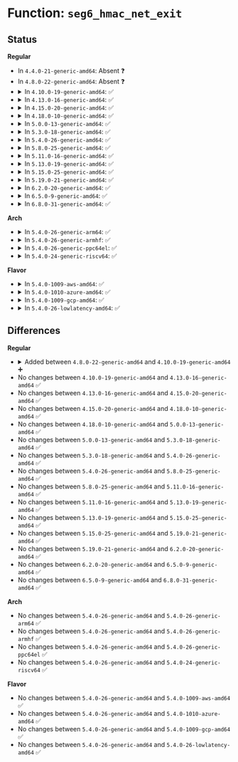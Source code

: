 # Function: <code>seg6_hmac_net_exit</code>

## Status
<b>Regular</b>
<ul>
<li>
In <code>4.4.0-21-generic-amd64</code>: Absent ❓
</li>
<li>
In <code>4.8.0-22-generic-amd64</code>: Absent ❓
</li>
<li>
<details>
<summary>In <code>4.10.0-19-generic-amd64</code>: ✅</summary>

```c
void seg6_hmac_net_exit(struct net * net)
```

```json
{
  "name": "seg6_hmac_net_exit",
  "collision_type": "Unique Global",
  "inline_type": "No",
  "funcs": [
    {
      "addr": 18446744071587908016,
      "name": "seg6_hmac_net_exit",
      "external": true,
      "loc": "net/ipv6/seg6_hmac.c:478",
      "file": "net/ipv6/seg6_hmac.c",
      "inline": "seen, unknown",
      "caller_inline": [],
      "caller_func": [
        "net/ipv6/seg6.c:seg6_net_exit"
      ]
    }
  ],
  "symbols": [
    {
      "addr": 18446744071587908016,
      "name": "seg6_hmac_net_exit",
      "section": ".text",
      "bind": "STB_GLOBAL",
      "size": 36
    }
  ]
}
```
</details>
</li>
<li>
<details>
<summary>In <code>4.13.0-16-generic-amd64</code>: ✅</summary>

```c
void seg6_hmac_net_exit(struct net * net)
```

```json
{
  "name": "seg6_hmac_net_exit",
  "collision_type": "Unique Global",
  "inline_type": "No",
  "funcs": [
    {
      "addr": 18446744071588065664,
      "name": "seg6_hmac_net_exit",
      "external": true,
      "loc": "net/ipv6/seg6_hmac.c:442",
      "file": "net/ipv6/seg6_hmac.c",
      "inline": "seen, unknown",
      "caller_inline": [],
      "caller_func": [
        "net/ipv6/seg6.c:seg6_net_exit"
      ]
    }
  ],
  "symbols": [
    {
      "addr": 18446744071588065664,
      "name": "seg6_hmac_net_exit",
      "section": ".text",
      "bind": "STB_GLOBAL",
      "size": 36
    }
  ]
}
```
</details>
</li>
<li>
<details>
<summary>In <code>4.15.0-20-generic-amd64</code>: ✅</summary>

```c
void seg6_hmac_net_exit(struct net * net)
```

```json
{
  "name": "seg6_hmac_net_exit",
  "collision_type": "Unique Global",
  "inline_type": "No",
  "funcs": [
    {
      "addr": 18446744071588609824,
      "name": "seg6_hmac_net_exit",
      "external": true,
      "loc": "net/ipv6/seg6_hmac.c:443",
      "file": "net/ipv6/seg6_hmac.c",
      "inline": "seen, unknown",
      "caller_inline": [],
      "caller_func": [
        "net/ipv6/seg6.c:seg6_net_exit"
      ]
    }
  ],
  "symbols": [
    {
      "addr": 18446744071588609824,
      "name": "seg6_hmac_net_exit",
      "section": ".text",
      "bind": "STB_GLOBAL",
      "size": 36
    }
  ]
}
```
</details>
</li>
<li>
<details>
<summary>In <code>4.18.0-10-generic-amd64</code>: ✅</summary>

```c
void seg6_hmac_net_exit(struct net * net)
```

```json
{
  "name": "seg6_hmac_net_exit",
  "collision_type": "Unique Global",
  "inline_type": "No",
  "funcs": [
    {
      "addr": 18446744071588976224,
      "name": "seg6_hmac_net_exit",
      "external": true,
      "loc": "net/ipv6/seg6_hmac.c:443",
      "file": "net/ipv6/seg6_hmac.c",
      "inline": "seen, unknown",
      "caller_inline": [],
      "caller_func": [
        "net/ipv6/seg6.c:seg6_net_exit"
      ]
    }
  ],
  "symbols": [
    {
      "addr": 18446744071588976224,
      "name": "seg6_hmac_net_exit",
      "section": ".text",
      "bind": "STB_GLOBAL",
      "size": 36
    }
  ]
}
```
</details>
</li>
<li>
<details>
<summary>In <code>5.0.0-13-generic-amd64</code>: ✅</summary>

```c
void seg6_hmac_net_exit(struct net * net)
```

```json
{
  "name": "seg6_hmac_net_exit",
  "collision_type": "Unique Global",
  "inline_type": "No",
  "funcs": [
    {
      "addr": 18446744071589200224,
      "name": "seg6_hmac_net_exit",
      "external": true,
      "loc": "net/ipv6/seg6_hmac.c:444",
      "file": "net/ipv6/seg6_hmac.c",
      "inline": "seen, unknown",
      "caller_inline": [],
      "caller_func": [
        "net/ipv6/seg6.c:seg6_net_exit"
      ]
    }
  ],
  "symbols": [
    {
      "addr": 18446744071589200224,
      "name": "seg6_hmac_net_exit",
      "section": ".text",
      "bind": "STB_GLOBAL",
      "size": 36
    }
  ]
}
```
</details>
</li>
<li>
<details>
<summary>In <code>5.3.0-18-generic-amd64</code>: ✅</summary>

```c
void seg6_hmac_net_exit(struct net * net)
```

```json
{
  "name": "seg6_hmac_net_exit",
  "collision_type": "Unique Global",
  "inline_type": "No",
  "funcs": [
    {
      "addr": 18446744071589653952,
      "name": "seg6_hmac_net_exit",
      "external": true,
      "loc": "net/ipv6/seg6_hmac.c:439",
      "file": "net/ipv6/seg6_hmac.c",
      "inline": "seen, unknown",
      "caller_inline": [],
      "caller_func": [
        "net/ipv6/seg6.c:seg6_net_exit"
      ]
    }
  ],
  "symbols": [
    {
      "addr": 18446744071589653952,
      "name": "seg6_hmac_net_exit",
      "section": ".text",
      "bind": "STB_GLOBAL",
      "size": 36
    }
  ]
}
```
</details>
</li>
<li>
<details>
<summary>In <code>5.4.0-26-generic-amd64</code>: ✅</summary>

```c
void seg6_hmac_net_exit(struct net * net)
```

```json
{
  "name": "seg6_hmac_net_exit",
  "collision_type": "Unique Global",
  "inline_type": "No",
  "funcs": [
    {
      "addr": 18446744071589878352,
      "name": "seg6_hmac_net_exit",
      "external": true,
      "loc": "net/ipv6/seg6_hmac.c:439",
      "file": "net/ipv6/seg6_hmac.c",
      "inline": "seen, unknown",
      "caller_inline": [],
      "caller_func": [
        "net/ipv6/seg6.c:seg6_net_exit"
      ]
    }
  ],
  "symbols": [
    {
      "addr": 18446744071589878352,
      "name": "seg6_hmac_net_exit",
      "section": ".text",
      "bind": "STB_GLOBAL",
      "size": 36
    }
  ]
}
```
</details>
</li>
<li>
<details>
<summary>In <code>5.8.0-25-generic-amd64</code>: ✅</summary>

```c
void seg6_hmac_net_exit(struct net * net)
```

```json
{
  "name": "seg6_hmac_net_exit",
  "collision_type": "Unique Global",
  "inline_type": "No",
  "funcs": [
    {
      "addr": 18446744071590906496,
      "name": "seg6_hmac_net_exit",
      "external": true,
      "loc": "net/ipv6/seg6_hmac.c:438",
      "file": "net/ipv6/seg6_hmac.c",
      "inline": "seen, unknown",
      "caller_inline": [],
      "caller_func": [
        "net/ipv6/seg6.c:seg6_net_exit"
      ]
    }
  ],
  "symbols": [
    {
      "addr": 18446744071590906496,
      "name": "seg6_hmac_net_exit",
      "section": ".text",
      "bind": "STB_GLOBAL",
      "size": 36
    }
  ]
}
```
</details>
</li>
<li>
<details>
<summary>In <code>5.11.0-16-generic-amd64</code>: ✅</summary>

```c
void seg6_hmac_net_exit(struct net * net)
```

```json
{
  "name": "seg6_hmac_net_exit",
  "collision_type": "Unique Global",
  "inline_type": "No",
  "funcs": [
    {
      "addr": 18446744071590970096,
      "name": "seg6_hmac_net_exit",
      "external": true,
      "loc": "net/ipv6/seg6_hmac.c:437",
      "file": "net/ipv6/seg6_hmac.c",
      "inline": "seen, unknown",
      "caller_inline": [],
      "caller_func": [
        "net/ipv6/seg6.c:seg6_net_exit"
      ]
    }
  ],
  "symbols": [
    {
      "addr": 18446744071590970096,
      "name": "seg6_hmac_net_exit",
      "section": ".text",
      "bind": "STB_GLOBAL",
      "size": 36
    }
  ]
}
```
</details>
</li>
<li>
<details>
<summary>In <code>5.13.0-19-generic-amd64</code>: ✅</summary>

```c
void seg6_hmac_net_exit(struct net * net)
```

```json
{
  "name": "seg6_hmac_net_exit",
  "collision_type": "Unique Global",
  "inline_type": "No",
  "funcs": [
    {
      "addr": 18446744071590901040,
      "name": "seg6_hmac_net_exit",
      "external": true,
      "loc": "net/ipv6/seg6_hmac.c:437",
      "file": "net/ipv6/seg6_hmac.c",
      "inline": "seen, unknown",
      "caller_inline": [],
      "caller_func": [
        "net/ipv6/seg6.c:seg6_net_exit"
      ]
    }
  ],
  "symbols": [
    {
      "addr": 18446744071590901040,
      "name": "seg6_hmac_net_exit",
      "section": ".text",
      "bind": "STB_GLOBAL",
      "size": 36
    }
  ]
}
```
</details>
</li>
<li>
<details>
<summary>In <code>5.15.0-25-generic-amd64</code>: ✅</summary>

```c
void seg6_hmac_net_exit(struct net * net)
```

```json
{
  "name": "seg6_hmac_net_exit",
  "collision_type": "Unique Global",
  "inline_type": "No",
  "funcs": [
    {
      "addr": 18446744071591734752,
      "name": "seg6_hmac_net_exit",
      "external": true,
      "loc": "net/ipv6/seg6_hmac.c:437",
      "file": "net/ipv6/seg6_hmac.c",
      "inline": "seen, unknown",
      "caller_inline": [],
      "caller_func": [
        "net/ipv6/seg6.c:seg6_net_exit"
      ]
    }
  ],
  "symbols": [
    {
      "addr": 18446744071591734752,
      "name": "seg6_hmac_net_exit",
      "section": ".text",
      "bind": "STB_GLOBAL",
      "size": 36
    }
  ]
}
```
</details>
</li>
<li>
<details>
<summary>In <code>5.19.0-21-generic-amd64</code>: ✅</summary>

```c
void seg6_hmac_net_exit(struct net * net)
```

```json
{
  "name": "seg6_hmac_net_exit",
  "collision_type": "Unique Global",
  "inline_type": "No",
  "funcs": [
    {
      "addr": 18446744071593436736,
      "name": "seg6_hmac_net_exit",
      "external": true,
      "loc": "net/ipv6/seg6_hmac.c:433",
      "file": "net/ipv6/seg6_hmac.c",
      "inline": "seen, unknown",
      "caller_inline": [],
      "caller_func": [
        "net/ipv6/seg6.c:seg6_net_exit"
      ]
    }
  ],
  "symbols": [
    {
      "addr": 18446744071593436736,
      "name": "seg6_hmac_net_exit",
      "section": ".text",
      "bind": "STB_GLOBAL",
      "size": 46
    }
  ]
}
```
</details>
</li>
<li>
<details>
<summary>In <code>6.2.0-20-generic-amd64</code>: ✅</summary>

```c
void seg6_hmac_net_exit(struct net * net)
```

```json
{
  "name": "seg6_hmac_net_exit",
  "collision_type": "Unique Global",
  "inline_type": "No",
  "funcs": [
    {
      "addr": 18446744071595351664,
      "name": "seg6_hmac_net_exit",
      "external": true,
      "loc": "net/ipv6/seg6_hmac.c:433",
      "file": "net/ipv6/seg6_hmac.c",
      "inline": "seen, unknown",
      "caller_inline": [],
      "caller_func": [
        "net/ipv6/seg6.c:seg6_net_exit"
      ]
    }
  ],
  "symbols": [
    {
      "addr": 18446744071595351664,
      "name": "seg6_hmac_net_exit",
      "section": ".text",
      "bind": "STB_GLOBAL",
      "size": 46
    }
  ]
}
```
</details>
</li>
<li>
<details>
<summary>In <code>6.5.0-9-generic-amd64</code>: ✅</summary>

```c
void seg6_hmac_net_exit(struct net * net)
```

```json
{
  "name": "seg6_hmac_net_exit",
  "collision_type": "Unique Global",
  "inline_type": "No",
  "funcs": [
    {
      "addr": 18446744071595748608,
      "name": "seg6_hmac_net_exit",
      "external": true,
      "loc": "net/ipv6/seg6_hmac.c:433",
      "file": "net/ipv6/seg6_hmac.c",
      "inline": "seen, unknown",
      "caller_inline": [],
      "caller_func": [
        "net/ipv6/seg6.c:seg6_net_exit"
      ]
    }
  ],
  "symbols": [
    {
      "addr": 18446744071595748608,
      "name": "seg6_hmac_net_exit",
      "section": ".text",
      "bind": "STB_GLOBAL",
      "size": 46
    }
  ]
}
```
</details>
</li>
<li>
<details>
<summary>In <code>6.8.0-31-generic-amd64</code>: ✅</summary>

```c
void seg6_hmac_net_exit(struct net * net)
```

```json
{
  "name": "seg6_hmac_net_exit",
  "collision_type": "Unique Global",
  "inline_type": "No",
  "funcs": [
    {
      "addr": 18446744071596596784,
      "name": "seg6_hmac_net_exit",
      "external": true,
      "loc": "net/ipv6/seg6_hmac.c:433",
      "file": "net/ipv6/seg6_hmac.c",
      "inline": "seen, unknown",
      "caller_inline": [],
      "caller_func": [
        "net/ipv6/seg6.c:seg6_net_exit"
      ]
    }
  ],
  "symbols": [
    {
      "addr": 18446744071596596784,
      "name": "seg6_hmac_net_exit",
      "section": ".text",
      "bind": "STB_GLOBAL",
      "size": 46
    }
  ]
}
```
</details>
</li>
</ul>
<b>Arch</b>
<ul>
<li>
<details>
<summary>In <code>5.4.0-26-generic-arm64</code>: ✅</summary>

```c
void seg6_hmac_net_exit(struct net * net)
```

```json
{
  "name": "seg6_hmac_net_exit",
  "collision_type": "Unique Global",
  "inline_type": "No",
  "funcs": [
    {
      "addr": 18446603336503598032,
      "name": "seg6_hmac_net_exit",
      "external": true,
      "loc": "net/ipv6/seg6_hmac.c:439",
      "file": "net/ipv6/seg6_hmac.c",
      "inline": "seen, unknown",
      "caller_inline": [],
      "caller_func": [
        "net/ipv6/seg6.c:seg6_net_exit"
      ]
    }
  ],
  "symbols": [
    {
      "addr": 18446603336503598032,
      "name": "seg6_hmac_net_exit",
      "section": ".text",
      "bind": "STB_GLOBAL",
      "size": 60
    }
  ]
}
```
</details>
</li>
<li>
<details>
<summary>In <code>5.4.0-26-generic-armhf</code>: ✅</summary>

```c
void seg6_hmac_net_exit(struct net * net)
```

```json
{
  "name": "seg6_hmac_net_exit",
  "collision_type": "Unique Global",
  "inline_type": "No",
  "funcs": [
    {
      "addr": 3236243252,
      "name": "seg6_hmac_net_exit",
      "external": true,
      "loc": "net/ipv6/seg6_hmac.c:439",
      "file": "net/ipv6/seg6_hmac.c",
      "inline": "seen, unknown",
      "caller_inline": [],
      "caller_func": [
        "net/ipv6/seg6.c:seg6_net_exit"
      ]
    }
  ],
  "symbols": [
    {
      "addr": 3236243252,
      "name": "seg6_hmac_net_exit",
      "section": ".text",
      "bind": "STB_GLOBAL",
      "size": 48
    }
  ]
}
```
</details>
</li>
<li>
<details>
<summary>In <code>5.4.0-26-generic-ppc64el</code>: ✅</summary>

```c
void seg6_hmac_net_exit(struct net * net)
```

```json
{
  "name": "seg6_hmac_net_exit",
  "collision_type": "Unique Global",
  "inline_type": "No",
  "funcs": [
    {
      "addr": 13835058055297408880,
      "name": "seg6_hmac_net_exit",
      "external": true,
      "loc": "net/ipv6/seg6_hmac.c:439",
      "file": "net/ipv6/seg6_hmac.c",
      "inline": "seen, unknown",
      "caller_inline": [],
      "caller_func": [
        "net/ipv6/seg6.c:seg6_net_exit"
      ]
    }
  ],
  "symbols": [
    {
      "addr": 13835058055297408880,
      "name": "seg6_hmac_net_exit",
      "section": ".text",
      "bind": "STB_GLOBAL",
      "size": 72
    }
  ]
}
```
</details>
</li>
<li>
<details>
<summary>In <code>5.4.0-24-generic-riscv64</code>: ✅</summary>

```c
void seg6_hmac_net_exit(struct net * net)
```

```json
{
  "name": "seg6_hmac_net_exit",
  "collision_type": "Unique Global",
  "inline_type": "No",
  "funcs": [
    {
      "addr": 18446743936279551350,
      "name": "seg6_hmac_net_exit",
      "external": true,
      "loc": "net/ipv6/seg6_hmac.c:439",
      "file": "net/ipv6/seg6_hmac.c",
      "inline": "seen, unknown",
      "caller_inline": [],
      "caller_func": [
        "net/ipv6/seg6.c:seg6_net_exit"
      ]
    }
  ],
  "symbols": [
    {
      "addr": 18446743936279551350,
      "name": "seg6_hmac_net_exit",
      "section": ".text",
      "bind": "STB_GLOBAL",
      "size": 62
    }
  ]
}
```
</details>
</li>
</ul>
<b>Flavor</b>
<ul>
<li>
<details>
<summary>In <code>5.4.0-1009-aws-amd64</code>: ✅</summary>

```c
void seg6_hmac_net_exit(struct net * net)
```

```json
{
  "name": "seg6_hmac_net_exit",
  "collision_type": "Unique Global",
  "inline_type": "No",
  "funcs": [
    {
      "addr": 18446744071589482720,
      "name": "seg6_hmac_net_exit",
      "external": true,
      "loc": "net/ipv6/seg6_hmac.c:439",
      "file": "net/ipv6/seg6_hmac.c",
      "inline": "seen, unknown",
      "caller_inline": [],
      "caller_func": [
        "net/ipv6/seg6.c:seg6_net_exit"
      ]
    }
  ],
  "symbols": [
    {
      "addr": 18446744071589482720,
      "name": "seg6_hmac_net_exit",
      "section": ".text",
      "bind": "STB_GLOBAL",
      "size": 36
    }
  ]
}
```
</details>
</li>
<li>
<details>
<summary>In <code>5.4.0-1010-azure-amd64</code>: ✅</summary>

```c
void seg6_hmac_net_exit(struct net * net)
```

```json
{
  "name": "seg6_hmac_net_exit",
  "collision_type": "Unique Global",
  "inline_type": "No",
  "funcs": [
    {
      "addr": 18446744071589207712,
      "name": "seg6_hmac_net_exit",
      "external": true,
      "loc": "net/ipv6/seg6_hmac.c:439",
      "file": "net/ipv6/seg6_hmac.c",
      "inline": "seen, unknown",
      "caller_inline": [],
      "caller_func": [
        "net/ipv6/seg6.c:seg6_net_exit"
      ]
    }
  ],
  "symbols": [
    {
      "addr": 18446744071589207712,
      "name": "seg6_hmac_net_exit",
      "section": ".text",
      "bind": "STB_GLOBAL",
      "size": 36
    }
  ]
}
```
</details>
</li>
<li>
<details>
<summary>In <code>5.4.0-1009-gcp-amd64</code>: ✅</summary>

```c
void seg6_hmac_net_exit(struct net * net)
```

```json
{
  "name": "seg6_hmac_net_exit",
  "collision_type": "Unique Global",
  "inline_type": "No",
  "funcs": [
    {
      "addr": 18446744071589919584,
      "name": "seg6_hmac_net_exit",
      "external": true,
      "loc": "net/ipv6/seg6_hmac.c:439",
      "file": "net/ipv6/seg6_hmac.c",
      "inline": "seen, unknown",
      "caller_inline": [],
      "caller_func": [
        "net/ipv6/seg6.c:seg6_net_exit"
      ]
    }
  ],
  "symbols": [
    {
      "addr": 18446744071589919584,
      "name": "seg6_hmac_net_exit",
      "section": ".text",
      "bind": "STB_GLOBAL",
      "size": 36
    }
  ]
}
```
</details>
</li>
<li>
<details>
<summary>In <code>5.4.0-26-lowlatency-amd64</code>: ✅</summary>

```c
void seg6_hmac_net_exit(struct net * net)
```

```json
{
  "name": "seg6_hmac_net_exit",
  "collision_type": "Unique Global",
  "inline_type": "No",
  "funcs": [
    {
      "addr": 18446744071589972288,
      "name": "seg6_hmac_net_exit",
      "external": true,
      "loc": "net/ipv6/seg6_hmac.c:439",
      "file": "net/ipv6/seg6_hmac.c",
      "inline": "seen, unknown",
      "caller_inline": [],
      "caller_func": [
        "net/ipv6/seg6.c:seg6_net_exit"
      ]
    }
  ],
  "symbols": [
    {
      "addr": 18446744071589972288,
      "name": "seg6_hmac_net_exit",
      "section": ".text",
      "bind": "STB_GLOBAL",
      "size": 36
    }
  ]
}
```
</details>
</li>
</ul>

## Differences
<b>Regular</b>
<ul>
<li>
<details>
<summary>Added between <code>4.8.0-22-generic-amd64</code> and <code>4.10.0-19-generic-amd64</code> ➕</summary>

```c
void seg6_hmac_net_exit(struct net * net)
```
</details>
</li>
<li>
No changes between <code>4.10.0-19-generic-amd64</code> and <code>4.13.0-16-generic-amd64</code> ✅
</li>
<li>
No changes between <code>4.13.0-16-generic-amd64</code> and <code>4.15.0-20-generic-amd64</code> ✅
</li>
<li>
No changes between <code>4.15.0-20-generic-amd64</code> and <code>4.18.0-10-generic-amd64</code> ✅
</li>
<li>
No changes between <code>4.18.0-10-generic-amd64</code> and <code>5.0.0-13-generic-amd64</code> ✅
</li>
<li>
No changes between <code>5.0.0-13-generic-amd64</code> and <code>5.3.0-18-generic-amd64</code> ✅
</li>
<li>
No changes between <code>5.3.0-18-generic-amd64</code> and <code>5.4.0-26-generic-amd64</code> ✅
</li>
<li>
No changes between <code>5.4.0-26-generic-amd64</code> and <code>5.8.0-25-generic-amd64</code> ✅
</li>
<li>
No changes between <code>5.8.0-25-generic-amd64</code> and <code>5.11.0-16-generic-amd64</code> ✅
</li>
<li>
No changes between <code>5.11.0-16-generic-amd64</code> and <code>5.13.0-19-generic-amd64</code> ✅
</li>
<li>
No changes between <code>5.13.0-19-generic-amd64</code> and <code>5.15.0-25-generic-amd64</code> ✅
</li>
<li>
No changes between <code>5.15.0-25-generic-amd64</code> and <code>5.19.0-21-generic-amd64</code> ✅
</li>
<li>
No changes between <code>5.19.0-21-generic-amd64</code> and <code>6.2.0-20-generic-amd64</code> ✅
</li>
<li>
No changes between <code>6.2.0-20-generic-amd64</code> and <code>6.5.0-9-generic-amd64</code> ✅
</li>
<li>
No changes between <code>6.5.0-9-generic-amd64</code> and <code>6.8.0-31-generic-amd64</code> ✅
</li>
</ul>
<b>Arch</b>
<ul>
<li>
No changes between <code>5.4.0-26-generic-amd64</code> and <code>5.4.0-26-generic-arm64</code> ✅
</li>
<li>
No changes between <code>5.4.0-26-generic-amd64</code> and <code>5.4.0-26-generic-armhf</code> ✅
</li>
<li>
No changes between <code>5.4.0-26-generic-amd64</code> and <code>5.4.0-26-generic-ppc64el</code> ✅
</li>
<li>
No changes between <code>5.4.0-26-generic-amd64</code> and <code>5.4.0-24-generic-riscv64</code> ✅
</li>
</ul>
<b>Flavor</b>
<ul>
<li>
No changes between <code>5.4.0-26-generic-amd64</code> and <code>5.4.0-1009-aws-amd64</code> ✅
</li>
<li>
No changes between <code>5.4.0-26-generic-amd64</code> and <code>5.4.0-1010-azure-amd64</code> ✅
</li>
<li>
No changes between <code>5.4.0-26-generic-amd64</code> and <code>5.4.0-1009-gcp-amd64</code> ✅
</li>
<li>
No changes between <code>5.4.0-26-generic-amd64</code> and <code>5.4.0-26-lowlatency-amd64</code> ✅
</li>
</ul>
